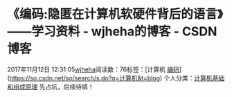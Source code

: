 # 《编码:隐匿在计算机软硬件背后的语言》——学习资料 - wjheha的博客 - CSDN博客
2017年11月12日 12:31:05[wjheha](https://me.csdn.net/wjheha)阅读数：76标签：[计算机																[编码](https://so.csdn.net/so/search/s.do?q=编码&t=blog)](https://so.csdn.net/so/search/s.do?q=计算机&t=blog)
个人分类：[计算机基础和组成原理](https://blog.csdn.net/wjheha/article/category/6775423)
先占坑，后续待填！
